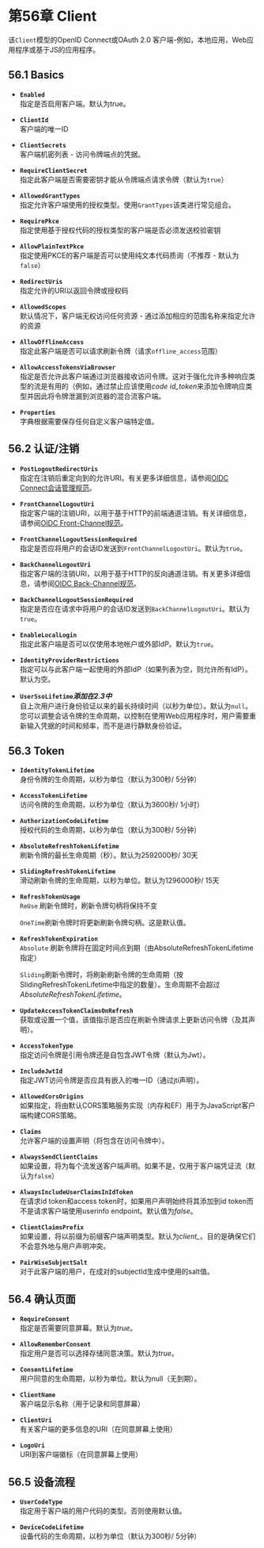 # 第56章 Client
该`Client`模型的OpenID Connect或OAuth 2.0 客户端-例如，本地应用，Web应用程序或基于JS的应用程序。

## 56.1 Basics
* **`Enabled`**  
指定是否启用客户端。默认为true。

* **`ClientId`**  
客户端的唯一ID

* **`ClientSecrets`**  
客户端机密列表 - 访问令牌端点的凭据。

* **`RequireClientSecret`**  
指定此客户端是否需要密钥才能从令牌端点请求令牌（默认为`true`）

* **`AllowedGrantTypes`**  
指定允许客户端使用的授权类型。使用`GrantTypes`该类进行常见组合。

* **`RequirePkce`**  
指定使用基于授权代码的授权类型的客户端是否必须发送校验密钥

* **`AllowPlainTextPkce`**  
指定使用PKCE的客户端是否可以使用纯文本代码质询（不推荐 - 默认为`false`）

* **`RedirectUris`**  
指定允许的URI以返回令牌或授权码

* **`AllowedScopes`**  
默认情况下，客户端无权访问任何资源 - 通过添加相应的范围名称来指定允许的资源

* **`AllowOfflineAccess`**  
指定此客户端是否可以请求刷新令牌（请求`offline_access`范围）

* **`AllowAccessTokensViaBrowser`**  
指定是否允许此客户端通过浏览器接收访问令牌。这对于强化允许多种响应类型的流是有用的（例如，通过禁止应该使用*code id_token*来添加令牌响应类型并因此将令牌泄漏到浏览器的混合流客户端。

* **`Properties`**  
字典根据需要保存任何自定义客户端特定值。

## 56.2 认证/注销
* **`PostLogoutRedirectUris`**  
指定在注销后重定向到的允许URI。有关更多详细信息，请参阅[OIDC Connect会话管理规范](https://openid.net/specs/openid-connect-session-1_0.html)。

* **`FrontChannelLogoutUri`**  
指定客户端的注销URI，以用于基于HTTP的前端通道注销。有关详细信息，请参阅[OIDC Front-Channel规范](https://openid.net/specs/openid-connect-frontchannel-1_0.html)。

* **`FrontChannelLogoutSessionRequired`**  
指定是否应将用户的会话ID发送到`FrontChannelLogoutUri`。默认为`true`。

* **`BackChannelLogoutUri`**  
指定客户端的注销URI，以用于基于HTTP的反向通道注销。有关更多详细信息，请参阅[OIDC Back-Channel规范](https://openid.net/specs/openid-connect-backchannel-1_0.html)。

* **`BackChannelLogoutSessionRequired`**  
指定是否应在请求中将用户的会话ID发送到`BackChannelLogoutUri`。默认为`true`。

* **`EnableLocalLogin`**  
指定此客户端是否可以仅使用本地帐户或外部IdP。默认为`true`。

* **`IdentityProviderRestrictions`**  
指定可以与此客户端一起使用的外部IdP（如果列表为空，则允许所有IdP）。默认为空。

* **`UserSsoLifetime`*添加在2.3中***  
自上次用户进行身份验证以来的最长持续时间（以秒为单位）。默认为`null`。您可以调整会话令牌的生命周期，以控制在使用Web应用程序时，用户需要重新输入凭据的时间和频率，而不是进行静默身份验证。

## 56.3 Token
* **`IdentityTokenLifetime`**  
身份令牌的生命周期，以秒为单位（默认为300秒/ 5分钟）

* **`AccessTokenLifetime`**  
访问令牌的生命周期，以秒为单位（默认为3600秒/ 1小时）

* **`AuthorizationCodeLifetime`**  
授权代码的生命周期，以秒为单位（默认为300秒/ 5分钟）

* **`AbsoluteRefreshTokenLifetime`**  
刷新令牌的最长生命周期（秒）。默认为2592000秒/ 30天

* **`SlidingRefreshTokenLifetime`**  
滑动刷新令牌的生命周期，以秒为单位。默认为1296000秒/ 15天

* **`RefreshTokenUsage`**  
    `ReUse` 刷新令牌时，刷新令牌句柄将保持不变

    `OneTime`刷新令牌时将更新刷新令牌句柄。这是默认值。

* **`RefreshTokenExpiration`**  
    `Absolute` 刷新令牌将在固定时间点到期（由AbsoluteRefreshTokenLifetime指定）  

    `Sliding`刷新令牌时，将刷新刷新令牌的生命周期（按SlidingRefreshTokenLifetime中指定的数量）。生命周期不会超过*AbsoluteRefreshTokenLifetime*。

* **`UpdateAccessTokenClaimsOnRefresh`**  
获取或设置一个值，该值指示是否应在刷新令牌请求上更新访问令牌（及其声明）。

* **`AccessTokenType`**  
指定访问令牌是引用令牌还是自包含JWT令牌（默认为Jwt）。

* **`IncludeJwtId`**  
指定JWT访问令牌是否应具有嵌入的唯一ID（通过jti声明）。

* **`AllowedCorsOrigins`**  
如果指定，将由默认CORS策略服务实现（内存和EF）用于为JavaScript客户端构建CORS策略。

* **`Claims`**  
允许客户端的设置声明（将包含在访问令牌中）。

* **`AlwaysSendClientClaims`**  
如果设置，将为每个流发送客户端声明。如果不是，仅用于客户端凭证流（默认为`false`）

* **`AlwaysIncludeUserClaimsInIdToken`**  
在请求id token和access token时，如果用户声明始终将其添加到id token而不是请求客户端使用userinfo endpoint。默认值为*false*。

* **`ClientClaimsPrefix`**  
如果设置，将以前缀为前缀客户端声明类型。默认为*client_*。目的是确保它们不会意外地与用户声明冲突。

* **`PairWiseSubjectSalt`**  
对于此客户端的用户，在成对的subjectId生成中使用的salt值。

## 56.4 确认页面
* **`RequireConsent`**  
指定是否需要同意屏幕。默认为*true*。

* **`AllowRememberConsent`**  
指定用户是否可以选择存储同意决策。默认为*true*。

* **`ConsentLifetime`**  
用户同意的生命周期，以秒为单位。默认为null（无到期）。

* **`ClientName`**  
客户端显示名称（用于记录和同意屏幕）

* **`ClientUri`**  
有关客户端的更多信息的URI（在同意屏幕上使用）

* **`LogoUri`**  
URI到客户端徽标（在同意屏幕上使用）

## 56.5 设备流程
* **`UserCodeType`**  
指定用于客户端的用户代码的类型。否则使用默认值。

* **`DeviceCodeLifetime`**  
设备代码的生命周期，以秒为单位（默认为300秒/ 5分钟）